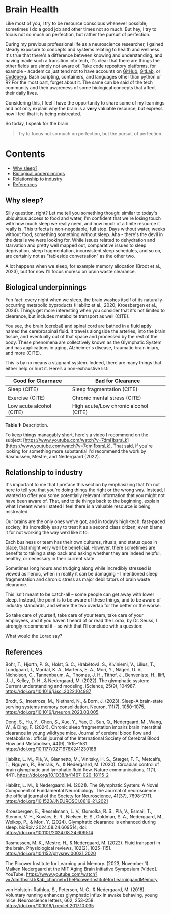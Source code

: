 # Brain Health

Like most of you, I try to be resource conscious whenever possible; sometimes I do a good job and other times not so much. But hey, I try to focus not so much on perfection, but rather the pursuit of perfection.

During my previous professional life as a neuroscience researcher, I gained steady exposure to concepts and systems relating to health and wellness. It's true that there's a difference between knowing and understanding, and having made such a transition into tech, it's clear that there are things the other fields are simply not aware of. Take code repository platforms, for example - academics just tend not to have accounts on [GitHub](https://github.com/), [GitLab](https://about.gitlab.com/), or [Codeberg](https://codeberg.org/). Bash scripting, containers, and languages other than python or R? For the most part, forget about it. The same can be said of the tech community and their awareness of some biological concepts that affect their daily lives. 

Considering this, I feel I have the opportunity to share some of my learnings and not only explain why the brain is a **very** valuable resource, but express how I feel that it is being mistreated.

So today, I speak for the brain.

> Try to focus not so much on perfection, but the pursuit of perfection.

# Contents

- [Why sleep?](#why-sleep?)
- [Biological underpinnings](#biological-underpinnings)
- [Relationship to industry](#relationship-to-industry)
- [References](#references)

## Why sleep?

Silly question, right? Let me tell you something though: similar to today's ubiquitous access to food and water, I'm confident that we're losing touch with how much sleep we really need, and how much of a finite resource it really is. This trifecta is non-negotiable, full stop. Days without water, weeks without food, something something without sleep. Aha - there's the devil in the details we were looking for. While issues related to dehydration and starvation and pretty well mapped out, comparative issues to sleep deprivation, sleep fragmentation, inconsistent sleep schedules, and so on, are certainly not as "tableside conversation" as the other two.

A lot happens when we sleep, for example memory allocation (Brodt et al., 2023), but for now I'll focus moreso on brain waste clearance.

## Biological underpinnings

Fun fact: every night when we sleep, the brain washes itself of its naturally-occurring metabolic byproducts (Hablitz et al., 2020; Kroesbergen et al., 2024). Things get more interesting when you consider that it's not limited to clearance, but includes metabolite transport as well (CITE).

You see, the brain (cerebal) and spinal cord are bathed in a fluid aptly named the cerebrospinal fluid. It travels alongside the arteries, into the brain tissue, and eventually out of that space and processed by the rest of the body. These phenomena are collectively known as the Glymphatic System and has applications in aging, Alzheimer's disease, traumatic brain injury, and more (CITE).

This is by no means a stagnant system. Indeed, there are many things that either help or hurt it. Here’s a non-exhaustive list: 

| Good for Clearnace       | Bad for Clearance                      |
| ------------------------ | -------------------------------------- |
| Sleep (CITE)             | Sleep fragmentation (CITE)             |
| Exercise (CITE)          | Chronic mental stress (CITE)           |
| Low acute alcohol (CITE) | High acute/Low chronic alcohol (CITE)  |

**Table 1:** Description.


To keep things managably short, here's a video I recommend on the subject: [https://www.youtube.com/watch?v=7dmi1bsrsLk](https://www.youtube.com/watch?v=7dmi1bsrsLk). That said, if you're looking for something more substantial I'd recommend the work by Rasmussen, Mestre, and Nedergaard (2022).

## Relationship to industry

It's important to me that I preface this section by emphasizing that I’m not here to tell you that you’re doing things the right or the wrong way. Instead, I wanted to offer you some potentially relevant information that you might not have been aware of. That, and to tie things back to the beginning, explain what I meant when I stated I feel there is a valuable resource is being mistreated.

Our brains are the only ones we’ve got, and in today’s high-tech, fast-paced society, it’s incredibly easy to treat it as a second class citizen; even blame it for not working the way we’d like it to.

Each business or team has their own cultures, rituals, and status quos in place, that might very well be beneficial. However, there sometimes are benefits to taking a step back and asking whether they are indeed helpful, healthy, or necessary in their current state.

Sometimes long hours and trudging along while incredibly stressed is viewed as heroic, when in reality it can be damaging – I mentioned sleep fragmentation and chronic stress as major debilitators of brain waste clearance.

This isn’t meant to be catch-all – some people can get away with lower sleep. Instead, the point is to be aware of these things, and to be aware of industry standards, and where the two overlap for the better or the worse.

So take care of yourself, take care of your team, take care of your employees, and if you haven’t heard of or read the Lorax, by Dr. Seuss, I strongly recommend it – so with that I’ll conclude with a question:

What would the Lorax say?

## References

Bohr, T., Hjorth, P. G., Holst, S. C., Hrabětová, S., Kiviniemi, V., Lilius, T., Lundgaard, I., Mardal, K. A., Martens, E. A., Mori, Y., Nägerl, U. V., Nicholson, C., Tannenbaum, A., Thomas, J. H., Tithof, J., Benveniste, H., Iliff, J. J., Kelley, D. H., & Nedergaard, M. (2022). The glymphatic system: Current understanding and modeling. iScience, 25(9), 104987. https://doi.org/10.1016/j.isci.2022.104987

Brodt, S., Inostroza, M., Niethard, N., & Born, J. (2023). Sleep-A brain-state serving systems memory consolidation. Neuron, 111(7), 1050–1075. https://doi.org/10.1016/j.neuron.2023.03.005

Deng, S., Hu, Y., Chen, S., Xue, Y., Yao, D., Sun, Q., Nedergaard, M., Wang, W., & Ding, F. (2024). Chronic sleep fragmentation impairs brain interstitial clearance in young wildtype mice. Journal of cerebral blood flow and metabolism : official journal of the International Society of Cerebral Blood Flow and Metabolism, 44(9), 1515–1531. https://doi.org/10.1177/0271678X241230188

Hablitz, L. M., Plá, V., Giannetto, M., Vinitsky, H. S., Stæger, F. F., Metcalfe, T., Nguyen, R., Benrais, A., & Nedergaard, M. (2020). Circadian control of brain glymphatic and lymphatic fluid flow. Nature communications, 11(1), 4411. https://doi.org/10.1038/s41467-020-18115-2

Hablitz, L. M., & Nedergaard, M. (2021). The Glymphatic System: A Novel Component of Fundamental Neurobiology. The Journal of neuroscience : the official journal of the Society for Neuroscience, 41(37), 7698–7711. https://doi.org/10.1523/JNEUROSCI.0619-21.2021

Kroesbergen, E., Riesselmann, L. V., Gomolka, R. S., Plá, V., Esmail, T., Stenmo, V. H., Kovács, E. R., Nielsen, E. S., Goldman, S. A., Nedergaard, M., Weikop, P., & Mori, Y. (2024). Glymphatic clearance is enhanced during sleep. bioRxiv 2024.08.24.609514; doi: https://doi.org/10.1101/2024.08.24.609514

Rasmussen, M. K., Mestre, H., & Nedergaard, M. (2022). Fluid transport in the brain. Physiological reviews, 102(2), 1025–1151. https://doi.org/10.1152/physrev.00031.2020

The Picower Institute for Learning and Memory. (2023, November 1). Maiken Nedergaard at the MIT Aging Brain Initiative Symposium [Video]. YouTube. https://www.youtube.com/watch?v=7dmi1bsrsLk&ab_channel=ThePicowerInstituteforLearningandMemory

von Holstein-Rathlou, S., Petersen, N. C., & Nedergaard, M. (2018). Voluntary running enhances glymphatic influx in awake behaving, young mice. Neuroscience letters, 662, 253–258. https://doi.org/10.1016/j.neulet.2017.10.035

